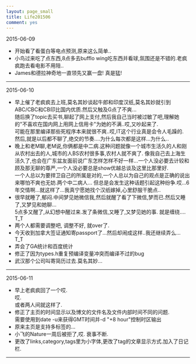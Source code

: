 ```yaml
---
layout: page_small
title: Life201506
comment: yes
---
```



2015-06-09

- 开始看了看蛋白等电点预测,原来这么简单..
- 小鸟过来吃了点东西,8点多去bufflo wing吃东西并看球,氛围还是不错的.老疯疯跑去看电影不用陪..
- James和德拉神奇地一直领先又赢一盘! 真是猛!

---
2015-06-10

- 早上催了老疯疯去上班,莫名其妙谈起牛郎和印度汉纸,莫名其妙就引到ABC/CBC和CB印比国内优质.然后又触及G点了不爽...    
随后换了topic去买书,聊起了网上支付,然后我自己当时被过敏了吧,理解她的"不喜欢在国内网上用网上信用卡"为她的不满..哎,又吵起来了.   
可能在那里编译那些死程序本来就很不爽..哎,IT这个行业真是会令人毛躁的.  
然后,就是以后都不聊了,绝交的节奏....为什么每次都是这样...为什么..
- 晚上和老M聊,老M说,你俩都是中二病.这种问题就像一个城市生活久的人和刚从农村出去的人,城市的人BS农村很多事,农村人就不爽了. 
像我自己去上海生活久了,也会在广东盆友面前说广东怎样怎样不好一样...一个人没必要去计较和顾及那无聊的尊严,一个人没必要总是show优越总谈及这里比那里好.  
一个人总以为要捍卫自己的所属是对的,一个人总以为自己的观点是正确的说出来哪怕不爽也无妨.两个中二病人...
但总是会发生这种话题引起这种纷争.哎...6年交情啊...就这样了...我真宁愿她找个汉纸嫁掉,心里舒服干脆点..  
- 很早就睡了,郁闷.中间梦见她微信我,然后就醒了看了下微信,梦而已.然后又睡了,又梦见和她聊...   
5点多又醒了,从幻想中醒过来.发了条微信,又睡了,又梦见她的事. 就是缠绕.... T_T
- 两个人都需要调整吧, 调整不好, 就over了.
- 今天收到加拿大签证通知寄passport了...然后却闹成这样..我还继续弄么... T_T
- 弄会了GA统计和百度统计
- 修正了因为types.h重复预编译变量冲突而编译不过的bug
- 武汉那个公司叫寄简历过去.莫名其妙...

---
2015-06-11

- 早上老疯疯回了一个哎.  
哎.  
或者两人间就这样了.  
- 修正了主页的时间显示以及博文的文件名及文件内部时间不同的问题.  
需要使用到date -u来获得GMT时间并-d "+8 hour"控制时区输出
- 原来主页是支持多标签的...
- 小飞的Nature一周后被拒了,哎. 衰事不断.
- 更改了links,category,tags里为小字体,更改了tag的文章显示方式.加入了日记栏.

---
